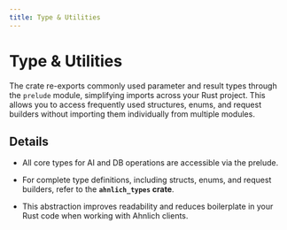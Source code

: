 ```yaml
---
title: Type & Utilities
---
```


# Type & Utilities

The crate re-exports commonly used parameter and result types through the `prelude` module, simplifying imports across your Rust project. This allows you to access frequently used structures, enums, and request builders without importing them individually from multiple modules.

## Details
* All core types for AI and DB operations are accessible via the prelude.

* For complete type definitions, including structs, enums, and request builders, refer to the **`ahnlich_types` crate**.

* This abstraction improves readability and reduces boilerplate in your Rust code when working with Ahnlich clients.